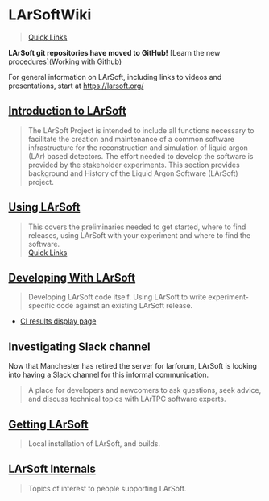 # LArSoftWiki

> [Quick Links](Quick_Links)

**LArSoft git repositories have moved to GitHub!** [Learn the new procedures](Working with Github)

For general information on LArSoft, including links to videos and presentations, start at https://larsoft.org/

## [Introduction to LArSoft](Introduction_to_LArSoft)

> The LArSoft Project is intended to include all functions necessary to facilitate the creation and maintenance of a common software infrastructure for the reconstruction and simulation of liquid argon (LAr) based detectors. The effort needed to develop the software is provided by the stakeholder experiments. This section provides background and History of the Liquid Argon Software (LArSoft) project.

## [Using LArSoft](Using_LArSoft)

> This covers the preliminaries needed to get started, where to find releases, using LArSoft with your experiment and where to find the software.  
> [Quick Links](Quick_Links)

## [Developing With LArSoft](Developing_With_LArSoft)

> Developing LArSoft code itself. Using LArSoft to write experiment-specific code against an existing LArSoft release.

-   [CI results display page](https://lar-ci-history.fnal.gov/LarCI/app)

## Investigating Slack channel

Now that Manchester has retired the server for larforum, LArSoft is looking into having a Slack channel for this informal communication.

> A place for developers and newcomers to ask questions, seek advice, and discuss technical topics with LArTPC software experts.

## [Getting LArSoft](Getting_LArSoft)

> Local installation of LArSoft, and builds.

## [LArSoft Internals](LArSoftInternals/)

> Topics of interest to people supporting LArSoft.
